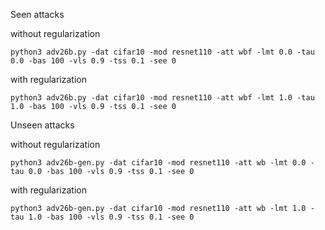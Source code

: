 Seen attacks

without regularization

```
python3 adv26b.py -dat cifar10 -mod resnet110 -att wbf -lmt 0.0 -tau 0.0 -bas 100 -vls 0.9 -tss 0.1 -see 0
```

with regularization
```
python3 adv26b.py -dat cifar10 -mod resnet110 -att wbf -lmt 1.0 -tau 1.0 -bas 100 -vls 0.9 -tss 0.1 -see 0
```

Unseen attacks

without regularization

```
python3 adv26b-gen.py -dat cifar10 -mod resnet110 -att wb -lmt 0.0 -tau 0.0 -bas 100 -vls 0.9 -tss 0.1 -see 0
```

with regularization
```
python3 adv26b-gen.py -dat cifar10 -mod resnet110 -att wb -lmt 1.0 -tau 1.0 -bas 100 -vls 0.9 -tss 0.1 -see 0
```
